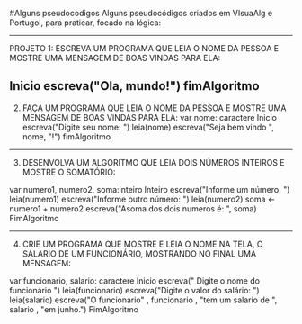 #Alguns pseudocodigos
Alguns pseudocódigos criados em  VIsuaAlg e Portugol, para praticar, focado na lógica:


-----------------------------------------------------------------------------------------------------------------------------------------------------------------------
PROJETO 1: ESCREVA UM PROGRAMA QUE LEIA O NOME DA PESSOA E MOSTRE UMA MENSAGEM DE BOAS VINDAS PARA ELA:

Inicio
      escreva("Ola, mundo!")
fimAlgoritmo 
----------------------------------------------------------------------------------------------------------------------------------------------------------------------
      
2. FAÇA UM PROGRAMA QUE LEIA O NOME DA PESSOA E MOSTRE UMA MENSAGEM DE BOAS VINDAS PARA ELA:
var 
    nome: caractere
Inicio
      escreva("Digite seu nome: ")
      leia(nome)
      escreva("Seja bem vindo ", nome, "!")
fimAlgoritmo
--------------------------------------------------------------------------------------------------------------------------------------------------------------------
3. DESENVOLVA UM ALGORITMO QUE LEIA DOIS NÚMEROS INTEIROS E MOSTRE O SOMATÓRIO:

var
    numero1, numero2, soma:inteiro
Inteiro
        escreva("Informe um número: ")
        leia(numero1)
        escreva("Informe outro número: ")
        leia(numero2)
        soma <- numero1 + numero2
        escreva("Asoma dos dois numeros é: ", soma)
FimAlgoritmo

---------------------------------------------------------------------------------------------------------------------------------------------------------------------
4. CRIE UM PROGRAMA QUE MOSTRE E LEIA O NOME NA TELA, O SALARIO DE UM FUNCIONÁRIO, MOSTRANDO NO FINAL UMA MENSAGEM:

var
    funcionario, salario: caractere
Inicio
      escreva(" Digite o nome do funcionário ")
      leia(funcionario)
      escreva("Digite o valor do salário: ")
      leia(salario)
      escreva("O funcionario" , funcionario , "tem um salario de ", salario , "em junho.")
FimAlgoritmo      
     
    
      

